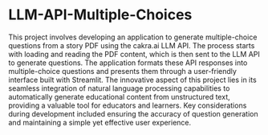 # LLM-API-Multiple-Choices
This project involves developing an application to generate multiple-choice questions from a story PDF using the cakra.ai LLM API. The process starts with loading and reading the PDF content, which is then sent to the LLM API to generate questions. The application formats these API responses into multiple-choice questions and presents them through a user-friendly interface built with Streamlit. The innovative aspect of this project lies in its seamless integration of natural language processing capabilities to automatically generate educational content from unstructured text, providing a valuable tool for educators and learners. Key considerations during development included ensuring the accuracy of question generation and maintaining a simple yet effective user experience.
